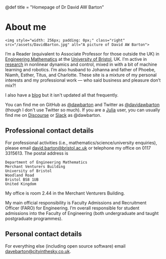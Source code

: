 @def title = "Homepage of Dr David AW Barton"

# About me

~~~
<img style="width: 256px; padding: 0px;" class="right" src="/assets/DavidBarton.jpg" alt="A picture of David AW Barton">
~~~
I’m a Reader (equivalent to Associate Professor for those outside the UK) in [Engineering Mathematics](https://www.bristol.ac.uk/engineering-mathematics/) at the [University of Bristol](https://www.bristol.ac.uk/), UK. I’m active in [research](/research) in nonlinear dynamics and control, mixed in with a bit of machine learning and robotics. I’m also husband to Johanna and father of Phoebe, Niamh, Esther, Titus, and Charlotte. These site is a mixture of my personal interests and my professional work ― who said business and pleasure don’t mix?!

I also have a [blog](/blog) but it isn't updated all that frequently.

You can find me on GitHub as [@dawbarton](https://github.com/dawbarton/) and Twitter as [@davidawbarton](https://twitter.com/DavidAWBarton) (though I don't use Twitter so much). If you are a [Julia](https://julialang.org/) user, you can usually find me on [Discourse](https://discourse.julialang.org/) or [Slack](https://julialang.slack.com/) as @dawbarton.

## Professional contact details

For professional activities (i.e., mathematics/science/university enquiries), please email [david.barton@bristol.ac.uk](david.barton@bristol.ac.uk) or telephone my office on 0117 3315613. The postal address is

```plaintext
Department of Engineering Mathematics
Merchant Venturers Building
University of Bristol
Woodland Road
Bristol BS8 1UB
United Kingdom
```

My office is room 2.44 in the Merchant Venturers Building.

My main official responsibility is Faculty Admissions and Recruitment Officer (FARO) for Engineering. I’m overall responsible for student admissions into the Faculty of Engineering (both undergraduate and taught postgraduate programmes).

## Personal contact details

For everything else (including open source software) email [davebarton@cityinthesky.co.uk](mailto:davebarton@cityinthesky.co.uk).